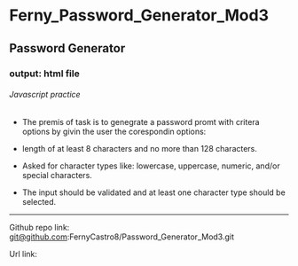 # Ferny_Password_Generator_Mod3

## Password Generator

### output: html file


###### Javascript practice



- The premis of task is to genegrate a password promt with critera options by givin the user the corespondin options:

- length of at least 8 characters and no more than 128 characters.

- Asked for character types like: lowercase, uppercase, numeric, and/or special characters.

- The input should be validated and at least one character type should be selected.

---------------------------------------------------------------------------------------------------------------------------------------


Github repo link:
git@github.com:FernyCastro8/Password_Generator_Mod3.git


Url link:







